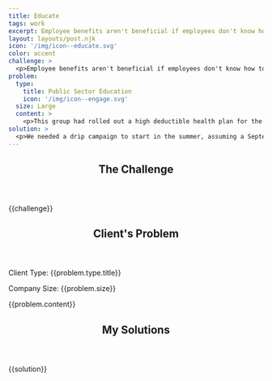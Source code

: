```yaml
---
title: Educate
tags: work
excerpt: Employee benefits aren't beneficial if employees don't know how to use them. And honestly, who's considering themselves a healthcare expert these days? To ensure company healthcare dollars are being spent responsibility and employees are feeling the benefits of their... well... benefits, we need to leverage <strong>education</strong>.
layout: layouts/post.njk
icon: '/img/icon--educate.svg'
color: accent
challenge: >
  <p>Employee benefits aren't beneficial if employees don't know how to use them. And honestly, who's considering themselves a healthcare expert these days? To ensure company healthcare dollars are being spent responsibility and employees are feeling the benefits of their... well... benefits, we need to leverage <strong>education</strong>.</p>
problem: 
  type: 
    title: Public Sector Education
    icon: '/img/icon--engage.svg'
  size: Large
  content: >
    <p>This group had rolled out a high deductible health plan for the first time the year prior. Enrollment was incredibly low despite the lower cost. Employees citing unfamiliarity as a paramount reason for choosing plans they were already familiar with. The following year, this group planned to remove two plan options, making the high deductible plan only one of two options. Being a public sector entity, this groups budget was inflexible and entirely contingent on outside council. Every dollar had been fought for. The high deductible health plan needed to be successful this year and based on a new premium, the way it was sizing up again the legacy PPO in our analysis, it would be. But what about the folks that just simply didn't understand it?</p>
solution: >
  <p>We needed a drip campaign to start in the summer, assuming a September Open Enrollment.</p><p class="list-header"><strong>This campaign would feature:</strong></p><ul><li>Education about the importance and strategy of saving money for the future</li><li>Education about Health Saving Accounts</li></ul><p>I created a communication calendar tracking deliverables and dates. We'd start with interest-peeking topics such as "It's never too late to start saving". The campaign would morph into high-level, then specific education about HSAs and their lifestyle benefits. Each time a new communication would be published, it would be featured on the client's internal Facebook page, creating an opportunity to turn up buzz. The campaign would end with launching a decision-support software resource and narrating that message as "We heard the buzz. You want to know how it will work for YOU."</p><p>Ultimately, migration into the new HDHP was higher than expected. This paved the way for what is now a new onboarding presentation about the group's money-saving benefits, including a healthcare plan, formerly labeled as simply "insurance". The presentation even featured employee experiences mentioned on their internal Facebook page.</p>
---
```

<section class="work--challenge">
  <header><h2>The Challenge</h2></header>
  {{challenge}}
</section>

<section class="work--problem">
  <header><h2>Client's Problem</h2></header>
  <p>Client Type: {{problem.type.title}}</p>
  <p>Company Size: {{problem.size}}</p>
  {{problem.content}}
</section>

<section class="work--results">
  <header><h2>My Solutions</h2></header>
  {{solution}}
</section>